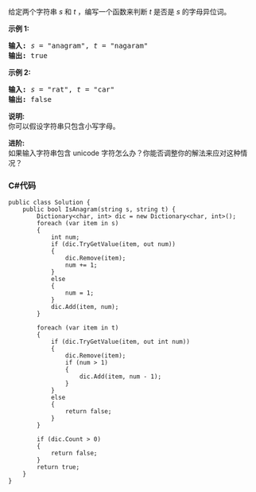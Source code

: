 <p>给定两个字符串 <em>s</em> 和 <em>t</em> ，编写一个函数来判断 <em>t</em> 是否是 <em>s</em> 的字母异位词。</p>

<p><strong>示例&nbsp;1:</strong></p>

<pre><strong>输入:</strong> <em>s</em> = &quot;anagram&quot;, <em>t</em> = &quot;nagaram&quot;
<strong>输出:</strong> true
</pre>

<p><strong>示例 2:</strong></p>

<pre><strong>输入:</strong> <em>s</em> = &quot;rat&quot;, <em>t</em> = &quot;car&quot;
<strong>输出: </strong>false</pre>

<p><strong>说明:</strong><br>
你可以假设字符串只包含小写字母。</p>

<p><strong>进阶:</strong><br>
如果输入字符串包含 unicode 字符怎么办？你能否调整你的解法来应对这种情况？</p>

### C#代码

```
public class Solution {
    public bool IsAnagram(string s, string t) {
        Dictionary<char, int> dic = new Dictionary<char, int>();
        foreach (var item in s)
        {
            int num;
            if (dic.TryGetValue(item, out num))
            {
                dic.Remove(item);
                num += 1;
            }
            else
            {
                num = 1;
            }
            dic.Add(item, num);
        }

        foreach (var item in t)
        {
            if (dic.TryGetValue(item, out int num))
            {
                dic.Remove(item);
                if (num > 1)
                {
                    dic.Add(item, num - 1);
                }
            }
            else
            {
                return false;
            }
        }

        if (dic.Count > 0)
        {
            return false;
        }
        return true;
    }
}
```